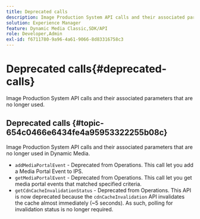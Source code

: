```yaml
---
title: Deprecated calls
description: Image Production System API calls and their associated parameters that are no longer used in Dynamic Media.
solution: Experience Manager
feature: Dynamic Media Classic,SDK/API
role: Developer,Admin
exl-id: f6711780-9a96-4a61-9066-8d83316758c3
---
```

# Deprecated calls{#deprecated-calls}

Image Production System API calls and their associated parameters that are no longer used.

## Deprecated calls {#topic-654c0466e6434fe4a95953322255b08c}

Image Production System API calls and their associated parameters that are no longer used in Dynamic Media.

* `addMediaPortalEvent` - Deprecated from Operations. This call let you add a Media Portal Event to IPS.  
* `getMediaPortalEvent` - Deprecated from Operations. This call let you get media portal events that matched specified criteria.  
* `getCdnCacheInvalidationStatus` - Deprecated from Operations. This API is now deprecated because the `cdnCacheInvalidation` API invalidates the cache almost immediately (~5 seconds). As such, polling for invalidation status is no longer required.
